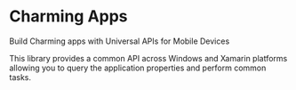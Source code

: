 # Charming Apps
Build Charming apps with Universal APIs for Mobile Devices

This library provides a common API across Windows and Xamarin platforms allowing you to query the application properties and perform common tasks.
